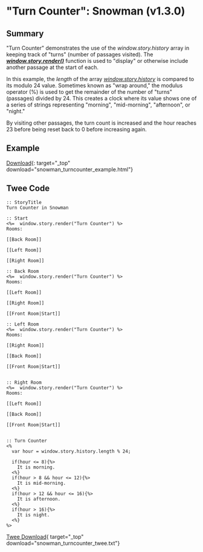 # "Turn Counter": Snowman (v1.3.0)

## Summary

"Turn Counter" demonstrates the use of the *window.story.history* array in keeping track of "turns" (number of passages visited). The ***[window.story.render()](https://videlais.github.io/snowman/#/1/window_story/functions/render)*** function is used to "display" or otherwise include another passage at the start of each.

In this example, the *length* of the array *[window.story.history](https://videlais.github.io/snowman/#/1/window_story/properties/history)* is compared to its modulo 24 value. Sometimes known as "wrap around," the modulus operator (%) is used to get the remainder of the number of "turns" (passages) divided by 24. This creates a clock where its value shows one of a series of strings representing "morning", "mid-morning", "afternoon", or "night."

By visiting other passages, the turn count is increased and the hour reaches 23 before being reset back to 0 before increasing again.

## Example

[Download](snowman_turncounter_example.html){: target="_top" download="snowman_turncounter_example.html"}

## Twee Code

```twee
:: StoryTitle
Turn Counter in Snowman

:: Start
<%=  window.story.render("Turn Counter") %>
Rooms:

[[Back Room]]

[[Left Room]]

[[Right Room]]

:: Back Room
<%=  window.story.render("Turn Counter") %>
Rooms:

[[Left Room]]

[[Right Room]]

[[Front Room|Start]]

:: Left Room
<%=  window.story.render("Turn Counter") %>
Rooms:

[[Right Room]]

[[Back Room]]

[[Front Room|Start]]


:: Right Room
<%=  window.story.render("Turn Counter") %>
Rooms:

[[Left Room]]

[[Back Room]]

[[Front Room|Start]]


:: Turn Counter
<%
  var hour = window.story.history.length % 24;

  if(hour <= 8){%>
    It is morning.
  <%}
  if(hour > 8 && hour <= 12){%>
    It is mid-morning.
  <%}
  if(hour > 12 && hour <= 16){%>
    It is afternoon.
  <%}
  if(hour > 16){%>
    It is night.
  <%}
%>

```

[Twee Download](snowman_turncounter_twee.txt){ target="_top" download="snowman_turncounter_twee.txt"}
